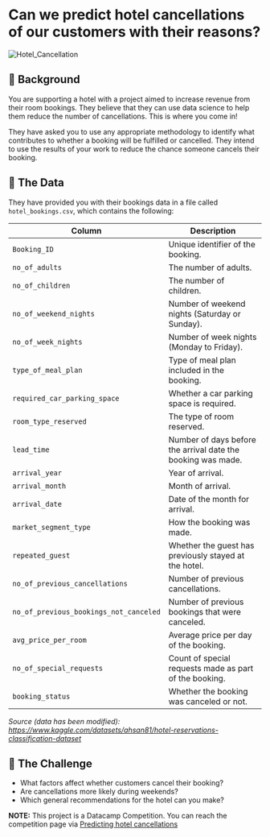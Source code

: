 # Can we predict hotel cancellations of our customers with their reasons?

![Hotel_Cancellation](https://edcab.org/wp-content/uploads/2020/05/Cancelled-holidays.jpg)

## 🏨 Background

You are supporting a hotel with a project aimed to increase revenue from their room bookings. They believe that they can use data science to help them reduce the number of cancellations. This is where you come in! 

They have asked you to use any appropriate methodology to identify what contributes to whether a booking will be fulfilled or cancelled. They intend to use the results of your work to reduce the chance someone cancels their booking.

## 💾 The Data

They have provided you with their bookings data in a file called `hotel_bookings.csv`, which contains the following:

| Column     | Description              |
|------------|--------------------------|
| `Booking_ID` | Unique identifier of the booking. |
| `no_of_adults` | The number of adults. |
| `no_of_children` | The number of children. |
| `no_of_weekend_nights` | Number of weekend nights (Saturday or Sunday). |
| `no_of_week_nights` | Number of week nights (Monday to Friday). |
| `type_of_meal_plan` | Type of meal plan included in the booking. |
| `required_car_parking_space` | Whether a car parking space is required. |
| `room_type_reserved` | The type of room reserved. |
| `lead_time` | Number of days before the arrival date the booking was made. |
| `arrival_year` | Year of arrival. |
| `arrival_month` | Month of arrival. |
| `arrival_date` | Date of the month for arrival. |
| `market_segment_type` | How the booking was made. |
| `repeated_guest` | Whether the guest has previously stayed at the hotel. |
| `no_of_previous_cancellations` | Number of previous cancellations. |
| `no_of_previous_bookings_not_canceled` | Number of previous bookings that were canceled. |
| `avg_price_per_room` | Average price per day of the booking. |
| `no_of_special_requests` | Count of special requests made as part of the booking. |
| `booking_status` | Whether the booking was canceled or not. |

*Source (data has been modified): https://www.kaggle.com/datasets/ahsan81/hotel-reservations-classification-dataset*

## 💪 The Challenge

* What factors affect whether customers cancel their booking?
* Are cancellations more likely during weekends?
* Which general recommendations for the hotel can you make?

**NOTE:** This project is a Datacamp Competition. You can reach the competition page via [Predicting hotel cancellations](https://app.datacamp.com/learn/competitions/predict-hotel-cancellation)
